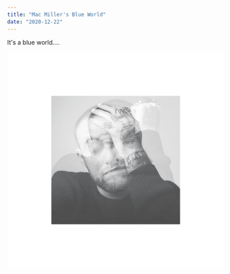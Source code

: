 ```yaml
---
title: "Mac Miller's Blue World"
date: "2020-12-22"
---
```


It's a blue world....

![Circles Album Cover](./circles.jpg)
